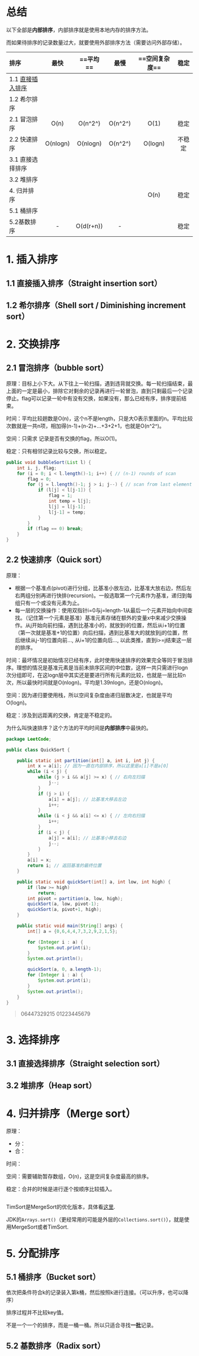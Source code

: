 # 总结

以下全部是**内部排序**，内部排序就是使用本地内存的排序方法。

而如果待排序的记录数量过大，就要使用外部排序方法（需要访问外部存储）。

| 排序                                                         |   最快   | ==平均==  |  最慢   | ==空间复杂度== |  稳定  |
| :----------------------------------------------------------- | :------: | :-------: | :-----: | :------------: | :----: |
| 1.1 [直接插入排序](#1.1-直接插入排序（straight-insertion-sort）) |          |           |         |                |        |
| 1.2 希尔排序                                                 |          |           |         |                |        |
| 2.1 冒泡排序                                                 |   O(n)   |  O(n^2^)  | O(n^2^) |      O(1)      |  稳定  |
| 2.2 快速排序                                                 | O(nlogn) | O(nlogn)  | O(n^2^) |    O(logn)     | 不稳定 |
| 3.1 直接选择排序                                             |          |           |         |                |        |
| 3.2 堆排序                                                   |          |           |         |                |        |
| 4. 归并排序                                                  |          |           |         |      O(n)      |  稳定  |
| 5.1 桶排序                                                   |          |           |         |                |        |
| 5.2基数排序                                                  |    -     | O(d(r+n)) |    -    |                |  稳定  |



# 1. 插入排序

## 1.1 直接插入排序（Straight insertion sort）



## 1.2 希尔排序（Shell sort / Diminishing increment sort）



# 2. 交换排序

## 2.1 冒泡排序（bubble sort）

原理：目标上小下大。从下往上一轮扫描，遇到违背就交换。每一轮扫描结束，最上面的一定是最小，排除它对剩余的记录再进行一轮冒泡，直到只剩最后一个记录停止。flag可以记录一轮中有没有交换，如果没有，那么已经有序，排序提前结束。

时间：平均比较趟数是O(n)，这个n不是length，只是大O表示里面的n。平均比较次数就是一共n项，相加得(n-1)+(n-2)+...+3+2+1，也就是O(n^2^)。

空间：只需求 记录是否有交换的flag，所以O(1)。

稳定：只有相邻记录比较与交换，所以稳定。

```java
public void bubbleSort(List l) {
    int i, j, flag;
    for (i = 0; i < l.length()-1; i++) { // (n-1) rounds of scan
    	flag = 0;
        for (j = l.length()-1; j > i; j--) { // scan from last element to i-1
            if (l[j] < l[j-1]) {
            	flag = 1;
                int temp = l[j];
                l[j] = l[j-1];
                l[j-1] = temp;
            }
        }
        if (flag == 0) break;
    }
}
```



## 2.2 快速排序（Quick sort）

原理：

- 根据一个基准点(pivot)进行分组，比基准小放左边，比基准大放右边，然后左右两组分别再进行快排(recursion)。一般选取第一个元素作为基准，递归到每组只有一个或没有元素为止。
- 每一层的交换操作：使用双指针i=0与j=length-1从最后一个元素开始向中间查找。（记住第一个元素是基准）基准元素存储在额外的变量x中来减少交换操作。从j开始向前扫描，遇到比基准小的，就放到i的位置，然后从i+1的位置（第一次就是基准+1的位置）向后扫描，遇到比基准大的就放到j的位置，然后继续从j-1的位置向前..., 从i+1的位置向后..., 以此类推，直到i>=j结束这一层的排序。

时间：最坏情况是初始情况已经有序，此时使用快速排序的效果完全等同于冒泡排序。理想的情况是基准元素是当前未排序区间的中位数，这样一共只需进行logn次分组即可，在这logn层中其实还是要进行所有元素的比较，也就是一层比较n次，所以最快时间就是O(nlogn)。平均是1.39nlogn，还是O(nlogn)。

空间：因为递归要使用栈，所以空间复杂度由递归层数决定，也就是平均O(logn)。

稳定：涉及到远距离的交换，肯定是不稳定的。

为什么叫快速排序？这个方法的平均时间是**内部排序**中最快的。

```java
package LeetCode;

public class QuickSort {

    public static int partition(int[] a, int i, int j) {
        int x = a[i]; // 因为一直在内部排序，所以这里是a[i]不是a[0]
        while (i < j) {
            while (j > i && a[j] >= x) { // 右向左扫描
                j--;
            }
            if (j > i) {
                a[i] = a[j]; // 比基准大移去左边
                i++;
            }
            while (i < j && a[i] <= x) { // 左向右扫描
                i++;
            }
            if (i < j) {
                a[j] = a[i]; // 比基准小移去右边
                j--;
            }
        }
        a[i] = x;
        return i; // 返回基准的最终位置
    }

    public static void quickSort(int[] a, int low, int high) {
        if (low >= high)
            return;
        int pivot = partition(a, low, high);
        quickSort(a, low, pivot-1);
        quickSort(a, pivot+1, high);
    }

    public static void main(String[] args) {
        int[] a = {0,6,4,4,7,3,2,9,2,1,5};

        for (Integer i : a) {
            System.out.print(i);
        }
        System.out.println();

        quickSort(a, 0, a.length-1);
        for (Integer i : a) {
            System.out.print(i);
        }
        System.out.println();
    }
}
```

> 06447329215
> 01223445679



# 3. 选择排序

## 3.1 直接选择排序（Straight selection sort）



## 3.2 堆排序（Heap sort）



# 4. 归并排序（Merge sort）

原理：

- 分：
- 合：

时间：

空间：需要辅助暂存数组，O(n)，这是空间复杂度最高的排序。

稳定：合并的时候是进行逐个按顺序比较插入。

```java

```



TimSort是MergeSort的优化版本，具体看[这里](https://www.jianshu.com/p/892ebd063ad9).

JDK的`Arrays.sort()`（更经常用的可能是外层的`Collections.sort()`），就是使用MergeSort或者TimSort.



# 5. 分配排序

## 5.1 桶排序（Bucket sort）

依次把条件符合k的记录装入第k桶，然后按照k进行连接。（可以升序，也可以降序）

排序过程并不比较key值。

不是一个一个的排序，而是一桶一桶。所以只适合寻找**一批**记录。



## 5.2 基数排序（Radix sort）

